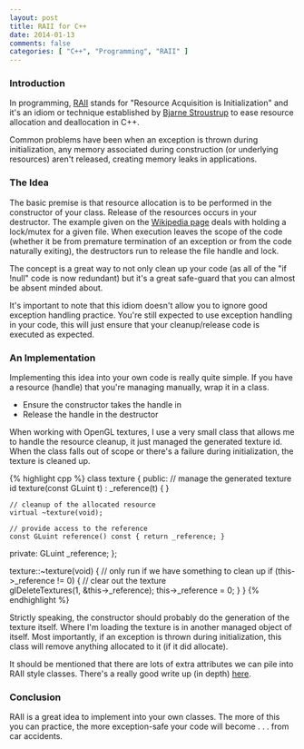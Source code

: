 ```yaml
---
layout: post
title: RAII for C++
date: 2014-01-13
comments: false
categories: [ "C++", "Programming", "RAII" ]
---
```


### Introduction

In programming, [RAII](http://en.wikipedia.org/wiki/Resource_Acquisition_Is_Initialization) stands for "Resource Acquisition is Initialization" and it's an idiom or technique established by [Bjarne Stroustrup](http://en.wikipedia.org/wiki/Bjarne_Stroustrup) to ease resource allocation and deallocation in C++.

Common problems have been when an exception is thrown during initialization, any memory associated during construction (or underlying resources) aren't released, creating memory leaks in applications.

### The Idea

The basic premise is that resource allocation is to be performed in the constructor of your class. Release of the resources occurs in your destructor. The example given on the [Wikipedia page](http://en.wikipedia.org/wiki/Resource_Acquisition_Is_Initialization) deals with holding a lock/mutex for a given file. When execution leaves the scope of the code (whether it be from premature termination of an exception or from the code naturally exiting), the destructors run to release the file handle and lock.

The concept is a great way to not only clean up your code (as all of the "if !null" code is now redundant) but it's a great safe-guard that you can almost be absent minded about.

It's important to note that this idiom doesn't allow you to ignore good exception handling practice. You're still expected to use exception handling in your code, this will just ensure that your cleanup/release code is executed as expected.

### An Implementation

Implementing this idea into your own code is really quite simple. If you have a resource (handle) that you're managing manually, wrap it in a class.

* Ensure the constructor takes the handle in
* Release the handle in the destructor

When working with OpenGL textures, I use a very small class that allows me to handle the resource cleanup, it just managed the generated texture id. When the class falls out of scope or there's a failure during initialization, the texture is cleaned up.

{% highlight cpp %}
class texture {
  public:
    // manage the generated texture id
    texture(const GLuint t) : _reference(t) { }
    
    // cleanup of the allocated resource
    virtual ~texture(void);

    // provide access to the reference
    const GLuint reference() const { return _reference; }

  private:
    GLuint _reference;
};

texture::~texture(void) {
  // only run if we have something to clean up
  if (this->_reference != 0) {
    // clear out the texture  
    glDeleteTextures(1, &this->_reference);
    this->_reference = 0;
  }
}
{% endhighlight %}

Strictly speaking, the constructor should probably do the generation of the texture itself. Where I'm loading the texture is in another managed object of itself. Most importantly, if an exception is thrown during initialization, this class will remove anything allocated to it (if it did allocate).

It should be mentioned that there are lots of extra attributes we can pile into RAII style classes. There's a really good write up (in depth) [here](http://www.daniweb.com/software-development/cpp/tutorials/373787/beginning-c0x-making-a-raii-class).

### Conclusion

RAII is a great idea to implement into your own classes. The more of this you can practice, the more exception-safe your code will become . . . from car accidents.